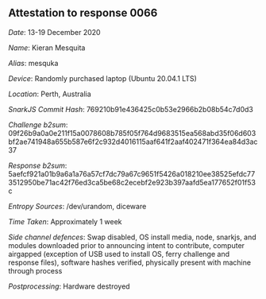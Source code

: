 Attestation to response 0066
----------------------------

*Date*: 13-19 December 2020

*Name*: Kieran Mesquita

*Alias*: mesquka

*Device*: Randomly purchased laptop (Ubuntu 20.04.1 LTS)

*Location*: Perth, Australia

*SnarkJS Commit Hash*: 769210b91e436425c0b53e2966b2b08b54c7d0d3

*Challenge b2sum*: 09f26b9a0a0e211f15a0078608b785f05f764d9683515ea568abd35f06d603bf2ae741948a655b587e6f2c932d4016115aaf641f2aaf402471f364ea84d3ac37

*Response b2sum*: 5aefcf921a01b9a6a1a76a57cf7dc79a67c9651f5426a018210ee38525efdc773512950be71ac42f76ed3ca5be68c2ecebf2e923b397aafd5ea177652f01f53c

*Entropy Sources*: /dev/urandom, diceware

*Time Taken*: Approximately 1 week

*Side channel defences*: Swap disabled, OS install media, node, snarkjs, and modules downloaded prior to announcing intent to contribute, computer airgapped (exception of USB used to install OS, ferry challenge and response files), software hashes verified, physically present with machine through process

*Postprocessing*: Hardware destroyed
